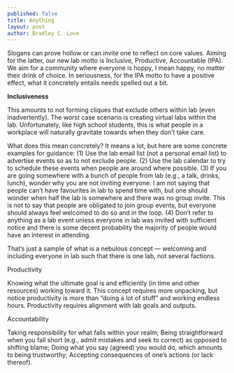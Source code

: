 ```yaml
---
published: false
title: Anything
layout: post
author: Bradley C. Love
---
```


Slogans can prove hollow or can invite one to reflect on core values. Aiming for the latter, our new lab motto is Inclusive, Productive, Accountable (IPA). We aim for a community where everyone is hoppy, I mean happy, no matter their drink of choice. In seriousness, for the IPA motto to have a positive effect, what it concretely entails needs spelled out a bit.

<b> Inclusiveness </b>

This amounts to not forming cliques that exclude others within lab (even inadvertently). The worst case scenario is creating virtual labs within the lab. Unfortunately, like high school students, this is what people in a workplace will naturally gravitate towards when they don’t take care. 

What does this mean concretely? It means a lot, but here are some concrete examples for guidance:
(1) Use the lab email list (not a personal email list) to advertise events so as to not exclude people. 
(2) Use the lab calendar to try to schedule these events when people are around where possible.
(3) If you are going somewhere with a bunch of people from lab (e.g., a talk, drinks, lunch), wonder why you are not inviting everyone. I am not saying that people can’t have favourites in lab to spend time with, but one should wonder when half the lab is somewhere and there was no group invite. This is not to say that people are obligated to join group events, but everyone should always feel welcomed to do so and in the loop.
(4) Don’t refer to anything as a lab event unless everyone in lab was invited with sufficient notice and there is some decent probability the majority of people would have an interest in attending.

That’s just a sample of what is a nebulous concept —  welcoming and including everyone in lab such that there is one lab, not several factions.

Productivity

Knowing what the ultimate goal is and efficiently (in time and other resources) working toward it. This concept requires more unpacking, but notice productivity is more than “doing a lot of stuff” and working endless hours. Productivity requires alignment with lab goals and outputs.

Accountability

Taking responsibility for what falls within your realm; Being straightforward when you fall short (e.g., admit mistakes and seek to correct) as opposed to shifting blame; Doing what you say (agreed) you would do, which amounts to being trustworthy; Accepting consequences of one’s actions (or lack thereof).
